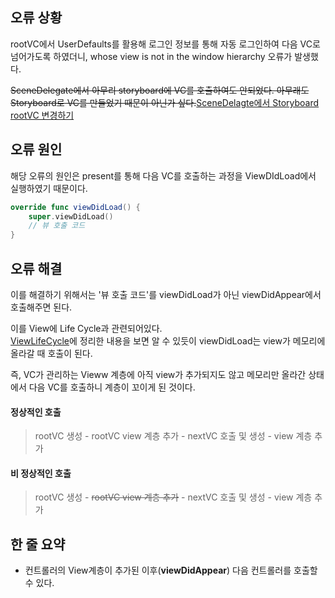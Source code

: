 ## 오류 상황   
rootVC에서 UserDefaults를 활용해 로그인 정보를 통해 자동 로그인하여 다음 VC로 넘어가도록 하였더니, whose view is not in the window hierarchy 오류가 발생했다.

~~SceneDelegate에서 아무리 storyboard에 VC를 호출하여도 안되었다. 아무래도 Storyboard로 VC를 만들었기 때문이 아닌가 싶다.~~[SceneDelagte에서 Storyboard  rootVC 변경하기](https://github.com/DONOTINTO/Document/blob/main/IOS/SceneDelagte에서%20Storyboard%20%20rootVC%20변경하기.md)

## 오류 원인
해당 오류의 원인은 present를 통해 다음 VC를 호출하는 과정을 ViewDIdLoad에서 실행하였기 때문이다.

```swift
override func viewDidLoad() {
    super.viewDidLoad()
    // 뷰 호출 코드
}
```

## 오류 해결
이를 해결하기 위해서는 '뷰 호출 코드'를 viewDidLoad가 아닌 viewDidAppear에서 호출해주면 된다.   

이를 View에 Life Cycle과 관련되어있다.   
[ViewLifeCycle](https://github.com/DONOTINTO/Document/blob/main/IOS/View_Life_Cycle.md)에 정리한 내용을 보면 알 수 있듯이 viewDidLoad는 view가 메모리에 올라갈 때 호출이 된다.

즉, VC가 관리하는 Vieww 계층에 아직 view가 추가되지도 않고 메모리만 올라간 상태에서 다음 VC를 호출하니 계층이 꼬이게 된 것이다.

#### 정상적인 호출
> rootVC 생성 - rootVC view 계층 추가 - nextVC 호출 및 생성 - view 계층 추가   

#### 비 정상적인 호출
> rootVC 생성 - ~~rootVC view 계층 추가~~ - nextVC 호출 및 생성 - view 계층 추가

## 한 줄 요약
- 컨트롤러의 View계층이 추가된 이후(**viewDidAppear**) 다음 컨트롤러를 호출할 수 있다.   
